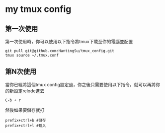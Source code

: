 # my tmux config

## 第一次使用
第一次使用時，你可以使用以下指令將tmux下載至你的電腦並配置
```
git pull git@github.com:HantingSu/tmux_config.git
tmux source ~/.tmux.conf
```

## 第N次使用
當你已經將這個tmux config設定過，你之後只需要使用以下指令，就可以再將你的新設定relode進去
```
C-b + r
````

然後如果要儲存就打
```
prefix+ctrl+b #儲存
prefix+ctrl+l #載入
```


